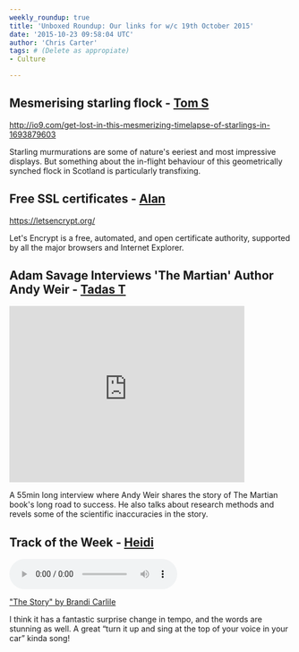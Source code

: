```yaml
---
weekly_roundup: true
title: 'Unboxed Roundup: Our links for w/c 19th October 2015'
date: '2015-10-23 09:58:04 UTC'
author: 'Chris Carter'
tags: # (Delete as appropiate)
- Culture

---
```


## Mesmerising starling flock - [Tom S](http://www.unboxedconsulting.com/people/tom-sabin)

http://io9.com/get-lost-in-this-mesmerizing-timelapse-of-starlings-in-1693879603

Starling murmurations are some of nature's eeriest and most impressive displays. But something about the in-flight behaviour of this geometrically synched flock in Scotland is particularly transfixing.

## Free SSL certificates - [Alan](http://www.unboxedconsulting.com/people/alan-thomas)

https://letsencrypt.org/

Let's Encrypt is a free, automated, and open certificate authority, supported by all the major browsers and Internet Explorer.

## Adam Savage Interviews 'The Martian' Author Andy Weir - [Tadas T](https://twitter.com/tadas_t)

<iframe width="420" height="315" src="https://www.youtube.com/embed/5SemyzKgaUU" frameborder="0" allowfullscreen></iframe>

A 55min long interview where Andy Weir shares the story of The Martian book's long road to success. He also talks about research methods and revels some of the scientific inaccuracies in the story.

## Track of the Week - [Heidi](/people/heidi-geisler)
<audio controls>
  <source src="http://b.mp3fly.in/o8pQLtHTPaI/Brandi+Carlile+-+The+Story.mp3" type="audio/mpeg">
  Your browser does not support the audio element.
</audio>

["The Story" by Brandi Carlile](http://b.mp3fly.in/o8pQLtHTPaI/Brandi+Carlile+-+The+Story.mp3)

I think it has a fantastic surprise change in tempo, and the words are stunning as well. A great “turn it up and sing at the top of your voice in your car” kinda song!
